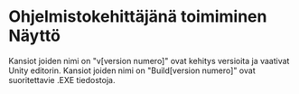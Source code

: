# Ohjelmistokehittäjänä toimiminen Näyttö

 Kansiot joiden nimi on "v[version numero]" ovat kehitys versioita ja vaativat Unity editorin.
 Kansiot joiden nimi on "Build[version numero]" ovat suoritettavie .EXE tiedostoja.
